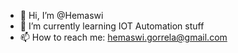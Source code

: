 - 👋 Hi, I’m @Hemaswi
- 🌱 I’m currently learning IOT Automation stuff
- 📫 How to reach me: hemaswi.gorrela@gmail.com

<!---
Hemaswi/Hemaswi is a ✨ special ✨ repository because its `README.md` (this file) appears on your GitHub profile.
You can click the Preview link to take a look at your changes.
--->
